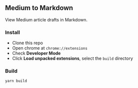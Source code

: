 ## Medium to Markdown

View Medium article drafts in Markdown.


### Install

* Clone this repo
* Open chrome at `chrome://extensions`
* Check **Developer Mode**
* Click **Load unpacked extensions**, select the `build` directory


### Build 

`yarn build`